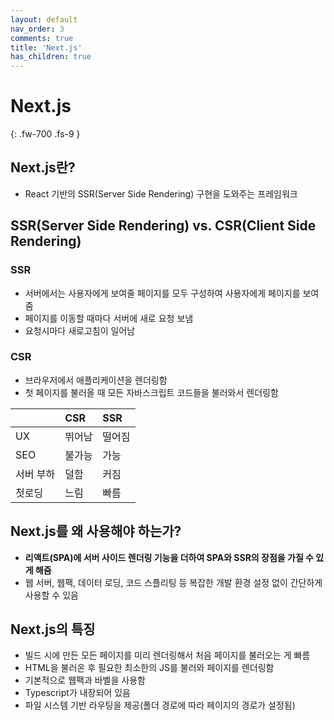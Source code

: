```yaml
---
layout: default
nav_order: 3
comments: true 
title: 'Next.js'
has_children: true
---
```


# Next.js
{: .fw-700 .fs-9 }

## Next.js란?
- React 기반의 SSR(Server Side Rendering) 구현을 도와주는 프레임워크

## SSR(Server Side Rendering) vs. CSR(Client Side Rendering)
### SSR
- 서버에서는 사용자에게 보여줄 페이지를 모두 구성하여 사용자에게 페이지를 보여줌
- 페이지를 이동할 때마다 서버에 새로 요청 보냄
- 요청시마다 새로고침이 일어남

### CSR
- 브라우저에서 애플리케이션을 렌더링함
- 첫 페이지를 불러올 때 모든 자바스크립트 코드들을 불러와서 렌더링함

|| CSR|SSR|
|:-------------|:------------------|:------|
| UX| 뛰어남| 떨어짐|
| SEO | 불가능| 가능|
| 서버 부하| 덜함| 커짐 |
| 첫로딩| 느림|빠름|

## Next.js를 왜 사용해야 하는가?
- **리액트(SPA)에 서버 사이드 렌더링 기능을 더하여 SPA와 SSR의 장점을 가질 수 있게 해줌**
- 웹 서버, 웹팩, 데이터 로딩, 코드 스플리팅 등 복잡한 개발 환경 설정 없이 간단하게 사용할 수 있음

## Next.js의 특징
- 빌드 시에 만든 모든 페이지를 미리 렌더링해서 처음 페이지를 불러오는 게 빠름
- HTML을 불러온 후 필요한 최소한의 JS를 불러와 페이지를 렌더링함
- 기본적으로 웹팩과 바벨을 사용함
- Typescript가 내장되어 있음
- 파일 시스템 기반 라우팅을 제공(폴더 경로에 따라 페이지의 경로가 설정됨)


